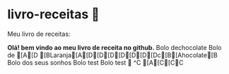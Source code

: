 # livro-receitas :cookie:
Meu livro de receitas:

**Olá! bem vindo ao meu livro de receita no github.**
Bolo dechocolate 
Bolo de [A[D [BLaranja[A[D[D[D[D[D[D[Dc[B[Ahocolate[B
Bolo dos seus sonhos
Bolo test
Bolo test

^C
[A[C[CC

